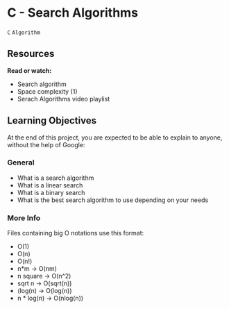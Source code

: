 # C - Search Algorithms
`C`
`Algorithm`

## Resources
**Read or watch:**

* Search algorithm
* Space complexity (1)
* Serach Algorithms video playlist

## Learning Objectives
At the end of this project, you are expected to be able to explain to anyone, without the help of Google:

### General
* What is a search algorithm
* What is a linear search
* What is a binary search
* What is the best search algorithm to use depending on your needs

### More Info
Files containing big O notations use this format:

* O(1)
* O(n)
* O(n!)
* n*m -> O(nm)
* n square -> O(n^2)
* sqrt n -> O(sqrt(n))
* (log(n) -> O(log(n))
* n * log(n) -> O(nlog(n))
